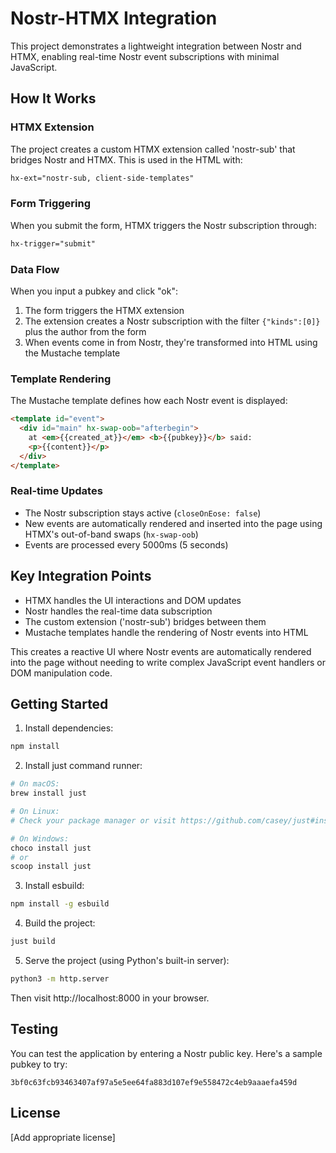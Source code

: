 # Nostr-HTMX Integration

This project demonstrates a lightweight integration between Nostr and HTMX, enabling real-time Nostr event subscriptions with minimal JavaScript.

## How It Works

### HTMX Extension

The project creates a custom HTMX extension called 'nostr-sub' that bridges Nostr and HTMX. This is used in the HTML with:

```html
hx-ext="nostr-sub, client-side-templates"
```

### Form Triggering

When you submit the form, HTMX triggers the Nostr subscription through:

```html
hx-trigger="submit"
```

### Data Flow

When you input a pubkey and click "ok":

1. The form triggers the HTMX extension
2. The extension creates a Nostr subscription with the filter `{"kinds":[0]}` plus the author from the form
3. When events come in from Nostr, they're transformed into HTML using the Mustache template

### Template Rendering

The Mustache template defines how each Nostr event is displayed:

```html
<template id="event">
  <div id="main" hx-swap-oob="afterbegin">
    at <em>{{created_at}}</em> <b>{{pubkey}}</b> said:
    <p>{{content}}</p>
  </div>
</template>
```

### Real-time Updates

- The Nostr subscription stays active (`closeOnEose: false`)
- New events are automatically rendered and inserted into the page using HTMX's out-of-band swaps (`hx-swap-oob`)
- Events are processed every 5000ms (5 seconds)

## Key Integration Points

- HTMX handles the UI interactions and DOM updates
- Nostr handles the real-time data subscription
- The custom extension ('nostr-sub') bridges between them
- Mustache templates handle the rendering of Nostr events into HTML

This creates a reactive UI where Nostr events are automatically rendered into the page without needing to write complex JavaScript event handlers or DOM manipulation code.

## Getting Started

1. Install dependencies:

```bash
npm install
```

2. Install just command runner:

```bash
# On macOS:
brew install just

# On Linux:
# Check your package manager or visit https://github.com/casey/just#installation

# On Windows:
choco install just
# or
scoop install just
```

3. Install esbuild:

```bash
npm install -g esbuild
```

4. Build the project:

```bash
just build
```

5. Serve the project (using Python's built-in server):

```bash
python3 -m http.server
```

Then visit http://localhost:8000 in your browser.

## Testing

You can test the application by entering a Nostr public key. Here's a sample pubkey to try:

```
3bf0c63fcb93463407af97a5e5ee64fa883d107ef9e558472c4eb9aaaefa459d
```

## License

[Add appropriate license]
